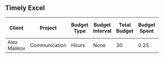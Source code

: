 ## Timely Excel

| Client | Project | Budget Type | Budget Interval | Total Budget | Budget Spent | Budget Spent (%) | Budget Remaining | Budget Remaining (%) | Date | Name | Logged Hours | Planned Hours |
| --- | --- | --- | --- | --- | --- | --- | --- | --- | --- | --- | --- | --- |
| Alex Malikov | Communication | Hours | None | 30 | 0.25 | 0.83 | 29.75 | 99.17 | 18/03/2022 | Alex Malikov | 0.25 | 3.75 |
